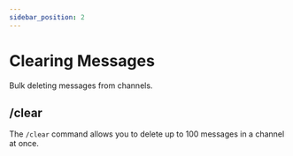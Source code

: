 ```yaml
---
sidebar_position: 2
---
```


# Clearing Messages
Bulk deleting messages from channels.

## /clear
The `/clear` command allows you to delete up to 100 messages in a channel at once.